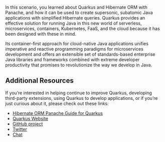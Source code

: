In this scenario, you learned about Quarkus and Hibernate ORM with Panache, and how it can be used to create supersonic, subatomic Java applications with simplified Hibernate queries. Quarkus provides an effective solution for running Java in this new world of serverless, microservices, containers, Kubernetes, FaaS, and the cloud because it has been designed with these in mind.

Its container-first approach for cloud-native Java applications unifies imperative and reactive programming paradigms for microservices development and offers an extensible set of standards-based enterprise Java libraries and frameworks combined with extreme developer productivity that promises to revolutionize the way we develop in Java.

## Additional Resources

If you’re interested in helping continue to improve Quarkus, developing third-party extensions, using Quarkus to develop applications, or if you’re just curious about it, please check out these links:

* [Hibernate ORM Panache Guide for Quarkus](https://quarkus.io/guides/hibernate-orm-panache)
* [Quarkus Website](http://quarkus.io/)
* [GitHub project](https://github.com/quarkusio/quarkus)
* [Twitter](https://twitter.com/QuarkusIO)
* [Chat](https://quarkusio.zulipchat.com/)
